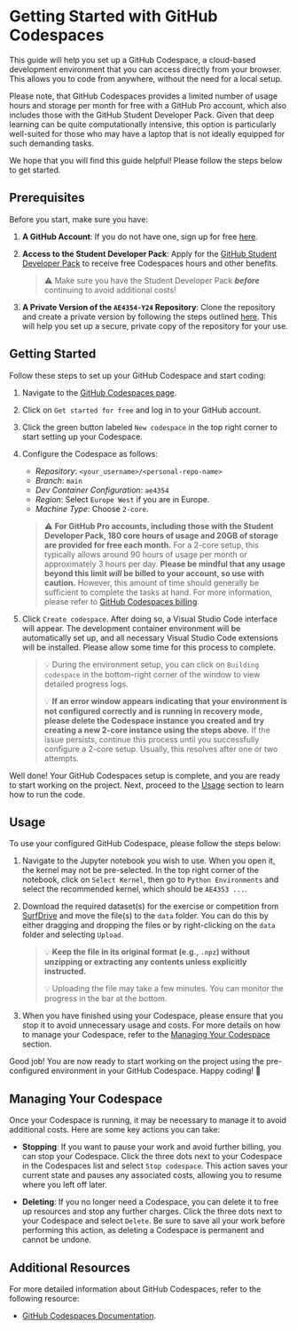 # Getting Started with GitHub Codespaces
This guide will help you set up a GitHub Codespace, a cloud-based development environment that you can access directly from your browser. This allows you to code from anywhere, without the need for a local setup.

Please note, that GitHub Codespaces provides a limited number of usage hours and storage per month for free with a GitHub Pro account, which also includes those with the GitHub Student Developer Pack. Given that deep learning can be quite computationally intensive, this option is particularly well-suited for those who may have a laptop that is not ideally equipped for such demanding tasks.

We hope that you will find this guide helpful! Please follow the steps below to get started.

## Prerequisites
Before you start, make sure you have:

1. **A GitHub Account**: If you do not have one, sign up for free [here](https://github.com/).

2. **Access to the Student Developer Pack**: Apply for the [GitHub Student Developer Pack](https://education.github.com/pack) to receive free Codespaces hours and other benefits.

   > ⚠️ Make sure you have the Student Developer Pack **_before_** continuing to avoid additional costs!

3. **A Private Version of the `AE4354-Y24` Repository**: Clone the repository and create a private version by following the steps outlined [here](private_repo.md). This will help you set up a secure, private copy of the repository for your use. 

## Getting Started
Follow these steps to set up your GitHub Codespace and start coding:

1. Navigate to the [GitHub Codespaces page](https://github.com/features/codespaces).

2. Click on `Get started for free` and log in to your GitHub account.

3. Click the green button labeled `New codespace` in the top right corner to start setting up your Codespace.

4. Configure the Codespace as follows:
   - _Repository_: `<your_username>/<personal-repo-name>`
   - _Branch_: `main`
   - _Dev Container Configuration_: `ae4354`
   - _Region_: Select `Europe West` if you are in Europe.
   - _Machine Type_: Choose `2-core`.

   > ⚠️ **For GitHub Pro accounts, including those with the Student Developer Pack, 180 core hours of usage and 20GB of storage are provided for free each month.** For a 2-core setup, this typically allows around 90 hours of usage per month or approximately 3 hours per day. **Please be mindful that any usage beyond this limit _will_ be billed to your account, so use with caution.** However, this amount of time should generally be sufficient to complete the tasks at hand. For more information, please refer to [GitHub Codespaces billing](https://docs.github.com/en/billing/managing-billing-for-github-codespaces/about-billing-for-github-codespaces).

5. Click `Create codespace`. After doing so, a Visual Studio Code interface will appear. The development container environment will be automatically set up, and all necessary Visual Studio Code extensions will be installed. Please allow some time for this process to complete.

   > 💡 During the environment setup, you can click on `Building codespace` in the bottom-right corner of the window to view detailed progress logs.
   >
   > 💡 **If an error window appears indicating that your environment is not configured correctly and is running in recovery mode, please delete the Codespace instance you created and try creating a new 2-core instance using the steps above.** If the issue persists, continue this process until you successfully configure a 2-core setup. Usually, this resolves after one or two attempts.

 
Well done! Your GitHub Codespaces setup is complete, and you are ready to start working on the project. Next, proceed to the [Usage](#usage) section to learn how to run the code.

## Usage
To use your configured GitHub Codespace, please follow the steps below:

1. Navigate to the Jupyter notebook you wish to use. When you open it, the kernel may not be pre-selected. In the top right corner of the notebook, click on `Select Kernel`, then go to `Python Environments` and select the recommended kernel, which should be `AE4353 ...`.

2. Download the required dataset(s) for the exercise or competition from [SurfDrive](https://surfdrive.surf.nl/files/index.php/s/QzvOHJx2o4KIESI) and move the file(s) to the `data` folder. You can do this by either dragging and dropping the files or by right-clicking on the `data` folder and selecting `Upload`.

    > 💡 **Keep the file in its original format (e.g., `.npz`) without unzipping or extracting any contents unless explicitly instructed.**
    >
    > 💡 Uploading the file may take a few minutes. You can monitor the progress in the bar at the bottom.

3. When you have finished using your Codespace, please ensure that you stop it to avoid unnecessary usage and costs. For more details on how to manage your Codespace, refer to the [Managing Your Codespace](#managing-your-codespace) section.

Good job! You are now ready to start working on the project using the pre-configured environment in your GitHub Codespace. Happy coding! 🚀

## Managing Your Codespace
Once your Codespace is running, it may be necessary to manage it to avoid additional costs. Here are some key actions you can take:

- **Stopping**: If you want to pause your work and avoid further billing, you can stop your Codespace. Click the three dots next to your Codespace in the Codespaces list and select `Stop codespace`. This action saves your current state and pauses any associated costs, allowing you to resume where you left off later.

- **Deleting**: If you no longer need a Codespace, you can delete it to free up resources and stop any further charges. Click the three dots next to your Codespace and select `Delete`. Be sure to save all your work before performing this action, as deleting a Codespace is permanent and cannot be undone.

## Additional Resources
For more detailed information about GitHub Codespaces, refer to the following resource:

- [GitHub Codespaces Documentation](https://docs.github.com/en/codespaces).
